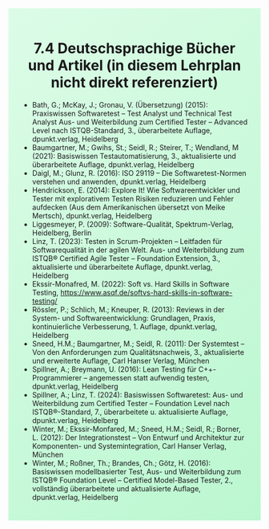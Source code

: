 <div class="rounded-lg border shadow-sm" style="background: linear-gradient(135deg,#DCFCE7 0%,#BBF7D0 100%); padding: 24px; border-color: #22C55E"><header style="margin-bottom:12px"><h1 class="text-2xl font-bold text-gray-900">7.4 Deutschsprachige Bücher und Artikel (in diesem Lehrplan nicht direkt referenziert)</h1></header><article class="prose max-w-none"><ul><li>Bath, G.; McKay, J.; Gronau, V. (Übersetzung) (2015): Praxiswissen Softwaretest – Test Analyst und Technical Test Analyst Aus- und Weiterbildung zum Certified Tester – Advanced Level nach ISTQB-Standard, 3., überarbeitete Auflage, dpunkt.verlag, Heidelberg</li><li>Baumgartner, M.; Gwihs, St.; Seidl, R.; Steirer, T.; Wendland, M (2021): Basiswissen Testautomatisierung, 3., aktualisierte und überarbeitete Auflage, dpunkt.verlag, Heidelberg</li><li>Daigl, M.; Glunz, R. (2016): ISO 29119 – Die Softwaretest-Normen verstehen und anwenden, dpunkt.verlag, Heidelberg</li><li>Hendrickson, E. (2014): Explore It! Wie Softwareentwickler und Tester mit explorativem Testen Risiken reduzieren und Fehler aufdecken (Aus dem Amerikanischen übersetzt von Meike Mertsch), dpunkt.verlag, Heidelberg</li><li>Liggesmeyer, P. (2009): Software-Qualität, Spektrum-Verlag, Heidelberg, Berlin</li><li>Linz, T. (2023): Testen in Scrum-Projekten – Leitfaden für Softwarequalität in der agilen Welt. Aus- und Weiterbildung zum ISTQB® Certified Agile Tester – Foundation Extension, 3., aktualisierte und überarbeitete Auflage, dpunkt.verlag, Heidelberg</li><li>Ekssir-Monafred, M. (2022): Soft vs. Hard Skills in Software Testing, <a href="https://www.asqf.de/softvs-hard-skills-in-software-testing/" target="_blank">https://www.asqf.de/softvs-hard-skills-in-software-testing/</a></li><li>Rössler, P.; Schlich, M.; Kneuper, R. (2013): Reviews in der System- und Softwareentwicklung: Grundlagen, Praxis, kontinuierliche Verbesserung, 1. Auflage, dpunkt.verlag, Heidelberg</li><li>Sneed, H.M.; Baumgartner, M.; Seidl, R. (2011): Der Systemtest – Von den Anforderungen zum Qualitätsnachweis, 3., aktualisierte und erweiterte Auflage, Carl Hanser Verlag, München</li><li>Spillner, A.; Breymann, U. (2016): Lean Testing für C++-Programmierer – angemessen statt aufwendig testen, dpunkt.verlag, Heidelberg</li><li>Spillner, A.; Linz, T. (2024): Basiswissen Softwaretest: Aus- und Weiterbildung zum Certified Tester – Foundation Level nach ISTQB®-Standard, 7., überarbeitete u. aktualisierte Auflage, dpunkt.verlag, Heidelberg</li><li>Winter, M.; Ekssir-Monfared, M.; Sneed, H.M.; Seidl, R.; Borner, L. (2012): Der Integrationstest – Von Entwurf und Architektur zur Komponenten- und Systemintegration, Carl Hanser Verlag, München</li><li>Winter, M.; Roßner, Th.; Brandes, Ch.; Götz, H. (2016): Basiswissen modellbasierter Test, Aus- und Weiterbildung zum ISTQB® Foundation Level – Certified Model-Based Tester, 2., vollständig überarbeitete und aktualisierte Auflage, dpunkt.verlag, Heidelberg</li></ul></article></div>
